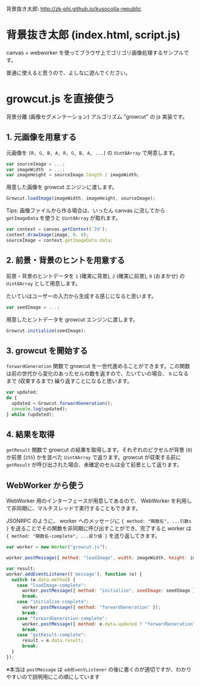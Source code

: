 背景抜き太郎: http://zk-phi.github.io/kusocolla-republic

# 背景抜き太郎 (index.html, script.js)

canvas + webworker を使ってブラウザ上でゴリゴリ画像処理するサンプルです。

普通に使えると思うので、よしなに遊んでください。

# growcut.js を直接使う

背景分離 (画像セグメンテーション) アルゴリズム "growcut" の js 実装です。

## 1. 元画像を用意する

元画像を `[R, G, B, A, R, G, B, A, ...]` の `Uint8Array` で用意します。

```javascript
var sourceImage = ...;
var imageWidth  = ...;
var imageHeight = sourceImage.length / imageWidth;
```

用意した画像を growcut エンジンに渡します。

```javascript
Growcut.loadImage(imageWidth, imageHeight, sourceImage);
```

Tips: 画像ファイルから作る場合は、いったん canvas に流してから `getImageData` を使うと `Uint8Array` が取れます。

```javascript
var context = canvas.getContext('2d');
context.drawImage(image, 0, 0);
sourceImage = context.getImageData.data;
```

## 2. 前景・背景のヒントを用意する

前景・背景のヒントデータを `1` (確実に背景), `2` (確実に前景), `0` (おまかせ) の `Uint8Array` として用意します。

たいていはユーザーの入力から生成する感じになると思います。

```javascript
var seedImage = ...;
```

用意したヒントデータを growcut エンジンに渡します。

```javascript
Growcut.initialize(seedImage);
```

## 3. growcut を開始する

`forwardGeneration` 関数で growcut を一世代進めることができます。この関数は前の世代から変化のあったセルの数を返すので、たいていの場合、 `0` になるまで (収束するまで) 繰り返すことになると思います。

```javascript
var updated;
do {
  updated = Growcut.forwardGeneration();
  console.log(updated);
} while (updated);
```

## 4. 結果を取得

`getResult` 関数で growcut の結果を取得します。それぞれのピクセルが背景 (`0`) か前景 (`255`) かを並べた `Uint8Array` で返ります。growcut が収束する前に `getResult` が呼び出された場合、未確定のセルは全て前景として返ります。

## WebWorker から使う

WebWorker 用のインターフェースが用意してあるので、 WebWorker を利用して非同期に、マルチスレッドで実行することもできます。

JSONRPC のように、 worker へのメッセージに `{ method: "関数名", ...引数s }` を送ることでその関数を非同期に呼び出すことができ、完了すると worker は `{ method: "関数名-complete", ...戻り値 }` を送り返してきます。

```javascript
var worker = new Worker("growcut.js");

worker.postMessage({ method: "loadImage", width: imageWidth, height: imageHeight, sourceImage: sourceImage });

var result;
worker.addEventListener(('message'), function (e) {
  switch (e.data.method) {
    case "loadImage-complete":
      worker.postMessage({ method: "initialize", seedImage: seedImage });
      break;
    case "initialize-complete":
      worker.postMessage({ method: "forwardGeneration" });
      break;
    case "forwardGeneration-complete":
      worker.postMessage({ method: e.data.updated ? "forwardGeneration" : "getResult" });
      break;
    case "getResult-complete":
      result = e.data.result;
      break;
  }
});
```

※本当は `postMessage` は `addEventListener` の後に書くのが適切ですが、わかりやすいので説明用にこの順にしています
